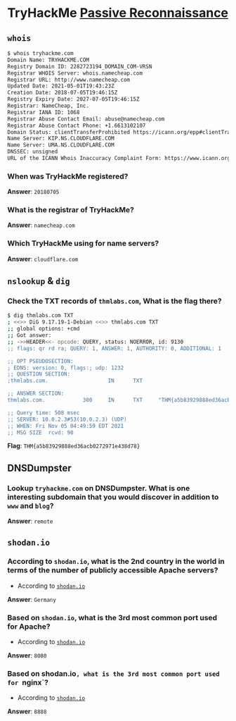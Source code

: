 # TryHackMe [Passive Reconnaissance](https://tryhackme.com/room/passiverecon)
## `whois`
```bash
$ whois tryhackme.com
Domain Name: TRYHACKME.COM
Registry Domain ID: 2282723194_DOMAIN_COM-VRSN
Registrar WHOIS Server: whois.namecheap.com
Registrar URL: http://www.namecheap.com
Updated Date: 2021-05-01T19:43:23Z
Creation Date: 2018-07-05T19:46:15Z
Registry Expiry Date: 2027-07-05T19:46:15Z
Registrar: NameCheap, Inc.
Registrar IANA ID: 1068
Registrar Abuse Contact Email: abuse@namecheap.com
Registrar Abuse Contact Phone: +1.6613102107
Domain Status: clientTransferProhibited https://icann.org/epp#clientTransferProhibited
Name Server: KIP.NS.CLOUDFLARE.COM
Name Server: UMA.NS.CLOUDFLARE.COM
DNSSEC: unsigned
URL of the ICANN Whois Inaccuracy Complaint Form: https://www.icann.org/wicf/
```
### When was TryHackMe registered?
**Answer**: `20180705`
### What is the registrar of TryHackMe?
**Answer**: `namecheap.com`
### Which TryHackMe using for name servers?
**Answer**: `cloudflare.com`
## `nslookup` & `dig`
###	Check the TXT records of `thmlabs.com`, What is the flag there?
```bash
$ dig thmlabs.com TXT
; <<>> DiG 9.17.19-1-Debian <<>> thmlabs.com TXT
;; global options: +cmd
;; Got answer:
;; ->>HEADER<<- opcode: QUERY, status: NOERROR, id: 9130
;; flags: qr rd ra; QUERY: 1, ANSWER: 1, AUTHORITY: 0, ADDITIONAL: 1

;; OPT PSEUDOSECTION:
; EDNS: version: 0, flags:; udp: 1232
;; QUESTION SECTION:
;thmlabs.com.                   IN      TXT

;; ANSWER SECTION:
thmlabs.com.            300     IN      TXT     "THM{a5b83929888ed36acb0272971e438d78}"

;; Query time: 508 msec
;; SERVER: 10.0.2.3#53(10.0.2.3) (UDP)
;; WHEN: Fri Nov 05 04:49:59 EDT 2021
;; MSG SIZE  rcvd: 90
```

**Flag**: `THM{a5b83929888ed36acb0272971e438d78}`
## DNSDumpster
### Lookup `tryhackme.com` on DNSDumpster. What is one interesting subdomain that you would discover in addition to `www` and `blog`?
**Answer**: `remote`
## `shodan.io`
### According to `shodan.io`, what is the 2nd country in the world in terms of the number of publicly accessible Apache servers?
* According to [`shodan.io`](https://www.shodan.io/search?query=Apache)

**Answer**: `Germany`
### Based on `shodan.io`, what is the 3rd most common port used for Apache?
* According to [`shodan.io`](https://www.shodan.io/search?query=Apache)

**Answer**: `8080`
### Based on shodan.io`, what is the 3rd most common port used for `nginx`?
* According to [`shodan.io`](https://www.shodan.io/search?query=Apache)

**Answer**: `8888`
